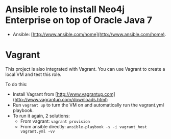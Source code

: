 # Ansible role to install Neo4j Enterprise on top of Oracle Java 7

* Ansible: [http://www.ansible.com/home](http://www.ansible.com/home).

# Vagrant

This project is also integrated with Vagrant. You can use Vagrant to create a local VM and test this role.

To do this:

* Install Vagrant from [http://www.vagrantup.com](http://www.vagrantup.com/downloads.html)
* Run `vagrant up` to turn the VM on and automatically run the vagrant.yml playbook.
* To run it again, 2 solutions:
  * From vagrant: `vagrant provision`
  * From ansible directly: `ansible-playbook -s -i vagrant_host vagrant.yml -vv`